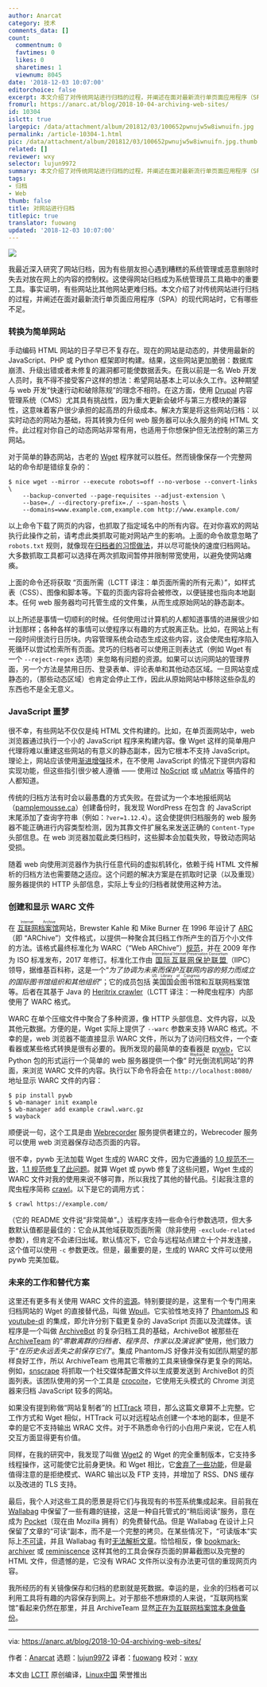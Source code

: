```yaml
---
author: Anarcat
category: 技术
comments_data: []
count:
  commentnum: 0
  favtimes: 0
  likes: 0
  sharetimes: 1
  viewnum: 8045
date: '2018-12-03 10:07:00'
editorchoice: false
excerpt: 本文介绍了对传统网站进行归档的过程，并阐述在面对最新流行单页面应用程序（SPA）的现代网站时，它有哪些不足。
fromurl: https://anarc.at/blog/2018-10-04-archiving-web-sites/
id: 10304
islctt: true
largepic: /data/attachment/album/201812/03/100652pwnujw5w8iwnuifn.jpg
permalink: /article-10304-1.html
pic: /data/attachment/album/201812/03/100652pwnujw5w8iwnuifn.jpg.thumb.jpg
related: []
reviewer: wxy
selector: lujun9972
summary: 本文介绍了对传统网站进行归档的过程，并阐述在面对最新流行单页面应用程序（SPA）的现代网站时，它有哪些不足。
tags:
- 归档
- Web
thumb: false
title: 对网站进行归档
titlepic: true
translator: fuowang
updated: '2018-12-03 10:07:00'
---
```


![](/data/attachment/album/201812/03/100652pwnujw5w8iwnuifn.jpg)


我最近深入研究了网站归档，因为有些朋友担心遇到糟糕的系统管理或恶意删除时失去对放在网上的内容的控制权。这使得网站归档成为系统管理员工具箱中的重要工具。事实证明，有些网站比其他网站更难归档。本文介绍了对传统网站进行归档的过程，并阐述在面对最新流行单页面应用程序（SPA）的现代网站时，它有哪些不足。


### 转换为简单网站


手动编码 HTML 网站的日子早已不复存在。现在的网站是动态的，并使用最新的 JavaScript、PHP 或 Python 框架即时构建。结果，这些网站更加脆弱：数据库崩溃、升级出错或者未修复的漏洞都可能使数据丢失。在我以前是一名 Web 开发人员时，我不得不接受客户这样的想法：希望网站基本上可以永久工作。这种期望与 web 开发“快速行动和破除陈规”的理念不相符。在这方面，使用 [Drupal](https://drupal.org) 内容管理系统（CMS）尤其具有挑战性，因为重大更新会破坏与第三方模块的兼容性，这意味着客户很少承担的起高昂的升级成本。解决方案是将这些网站归档：以实时动态的网站为基础，将其转换为任何 web 服务器可以永久服务的纯 HTML 文件。此过程对你自己的动态网站非常有用，也适用于你想保护但无法控制的第三方网站。


对于简单的静态网站，古老的 [Wget](https://www.gnu.org/software/wget/) 程序就可以胜任。然而镜像保存一个完整网站的命令却是错综复杂的：



```
$ nice wget --mirror --execute robots=off --no-verbose --convert-links \
    --backup-converted --page-requisites --adjust-extension \
    --base=./ --directory-prefix=./ --span-hosts \
    --domains=www.example.com,example.com http://www.example.com/
```

以上命令下载了网页的内容，也抓取了指定域名中的所有内容。在对你喜欢的网站执行此操作之前，请考虑此类抓取可能对网站产生的影响。上面的命令故意忽略了 `robots.txt` 规则，就像现在[归档者的习惯做法](https://blog.archive.org/2017/04/17/robots-txt-meant-for-search-engines-dont-work-well-for-web-archives/)，并以尽可能快的速度归档网站。大多数抓取工具都可以选择在两次抓取间暂停并限制带宽使用，以避免使网站瘫痪。


上面的命令还将获取 “页面所需（LCTT 译注：单页面所需的所有元素）”，如样式表（CSS）、图像和脚本等。下载的页面内容将会被修改，以便链接也指向本地副本。任何 web 服务器均可托管生成的文件集，从而生成原始网站的静态副本。


以上所述是事情一切顺利的时候。任何使用过计算机的人都知道事情的进展很少如计划那样；各种各样的事情可以使程序以有趣的方式脱离正轨。比如，在网站上有一段时间很流行日历块。内容管理系统会动态生成这些内容，这会使爬虫程序陷入死循环以尝试检索所有页面。灵巧的归档者可以使用正则表达式（例如 Wget 有一个 `--reject-regex` 选项）来忽略有问题的资源。如果可以访问网站的管理界面，另一个方法是禁用日历、登录表单、评论表单和其他动态区域。一旦网站变成静态的，（那些动态区域）也肯定会停止工作，因此从原始网站中移除这些杂乱的东西也不是全无意义。


### JavaScript 噩梦


很不幸，有些网站不仅仅是纯 HTML 文件构建的。比如，在单页面网站中，web 浏览器通过执行一个小的 JavaScript 程序来构建内容。像 Wget 这样的简单用户代理将难以重建这些网站的有意义的静态副本，因为它根本不支持 JavaScript。理论上，网站应该使用[渐进增强](https://en.wikipedia.org/wiki/Progressive_enhancement)技术，在不使用 JavaScript 的情况下提供内容和实现功能，但这些指引很少被人遵循 —— 使用过 [NoScript](https://noscript.net/) 或 [uMatrix](https://github.com/gorhill/uMatrix) 等插件的人都知道。


传统的归档方法有时会以最愚蠢的方式失败。在尝试为一个本地报纸网站（[pamplemousse.ca](https://pamplemousse.ca/)）创建备份时，我发现 WordPress 在包含 的 JavaScript 末尾添加了查询字符串（例如：`?ver=1.12.4`）。这会使提供归档服务的 web 服务器不能正确进行内容类型检测，因为其靠文件扩展名来发送正确的 `Content-Type` 头部信息。在 web 浏览器加载此类归档时，这些脚本会加载失败，导致动态网站受损。


随着 web 向使用浏览器作为执行任意代码的虚拟机转化，依赖于纯 HTML 文件解析的归档方法也需要随之适应。这个问题的解决方案是在抓取时记录（以及重现）服务器提供的 HTTP 头部信息，实际上专业的归档者就使用这种方法。


### 创建和显示 WARC 文件


在 <ruby> <a href="https://archive.org">  互联网档案馆 </a> <rt>  Internet Archive </rt></ruby> 网站，Brewster Kahle 和 Mike Burner 在 1996 年设计了 [ARC](http://www.archive.org/web/researcher/ArcFileFormat.php) （即 “ARChive”）文件格式，以提供一种聚合其归档工作所产生的百万个小文件的方法。该格式最终标准化为 WARC（“Web ARChive”）[规范](https://iipc.github.io/warc-specifications/)，并在 2009 年作为 ISO 标准发布，2017 年修订。标准化工作由<ruby> <a href="https://en.wikipedia.org/wiki/International_Internet_Preservation_Consortium">  国际互联网保护联盟 </a> <rt>  International Internet Preservation Consortium </rt></ruby>（IIPC）领导，据维基百科称，这是一个“*为了协调为未来而保护互联网内容的努力而成立的国际图书馆组织和其他组织*”；它的成员包括<ruby> 美国国会图书馆 <rt>  US Library of Congress </rt></ruby>和互联网档案馆等。后者在其基于 Java 的 [Heritrix crawler](https://github.com/internetarchive/heritrix3/wiki)（LCTT 译注：一种爬虫程序）内部使用了 WARC 格式。


WARC 在单个压缩文件中聚合了多种资源，像 HTTP 头部信息、文件内容，以及其他元数据。方便的是，Wget 实际上提供了 `--warc` 参数来支持 WARC 格式。不幸的是，web 浏览器不能直接显示 WARC 文件，所以为了访问归档文件，一个查看器或某些格式转换是很有必要的。我所发现的最简单的查看器是 [pywb](https://github.com/webrecorder/pywb)，它以 Python 包的形式运行一个简单的 web 服务器提供一个像“<ruby> 时光倒流机网站 <rt>  Wayback Machine </rt></ruby>”的界面，来浏览 WARC 文件的内容。执行以下命令将会在 `http://localhost:8080/` 地址显示 WARC 文件的内容：



```
$ pip install pywb
$ wb-manager init example
$ wb-manager add example crawl.warc.gz
$ wayback
```

顺便说一句，这个工具是由 [Webrecorder](https://webrecorder.io/) 服务提供者建立的，Webrecoder 服务可以使用 web 浏览器保存动态页面的内容。


很不幸，pywb 无法加载 Wget 生成的 WARC 文件，因为它[遵循](https://github.com/webrecorder/pywb/issues/294)的 [1.0 规范不一致](https://github.com/iipc/warc-specifications/issues/23)，[1.1 规范修复了此问题](https://github.com/iipc/warc-specifications/issues/23)。就算 Wget 或 pywb 修复了这些问题，Wget 生成的 WARC 文件对我的使用来说不够可靠，所以我找了其他的替代品。引起我注意的爬虫程序简称 [crawl](https://git.autistici.org/ale/crawl/)。以下是它的调用方式：



```
$ crawl https://example.com/
```

（它的 README 文件说“非常简单”。）该程序支持一些命令行参数选项，但大多数默认值都是最佳的：它会从其他域获取页面所需（除非使用 `-exclude-related` 参数），但肯定不会递归出域。默认情况下，它会与远程站点建立十个并发连接，这个值可以使用 `-c` 参数更改。但是，最重要的是，生成的 WARC 文件可以使用 pywb 完美加载。


### 未来的工作和替代方案


这里还有更多有关使用 WARC 文件的[资源](https://archiveteam.org/index.php?title=The_WARC_Ecosystem)。特别要提的是，这里有一个专门用来归档网站的 Wget 的直接替代品，叫做 [Wpull](https://github.com/chfoo/wpull)。它实验性地支持了 [PhantomJS](http://phantomjs.org/) 和 [youtube-dl](http://rg3.github.io/youtube-dl/) 的集成，即允许分别下载更复杂的 JavaScript 页面以及流媒体。该程序是一个叫做 [ArchiveBot](https://www.archiveteam.org/index.php?title=ArchiveBot) 的复杂归档工具的基础，ArchiveBot 被那些在 [ArchiveTeam](https://archiveteam.org/) 的“*零散离群的归档者、程序员、作家以及演说家*”使用，他们致力于“*在历史永远丢失之前保存它们*”。集成 PhantomJS 好像并没有如团队期望的那样良好工作，所以 ArchiveTeam 也用其它零散的工具来镜像保存更复杂的网站。例如，[snscrape](https://github.com/JustAnotherArchivist/snscrape) 将抓取一个社交媒体配置文件以生成要发送到 ArchiveBot 的页面列表。该团队使用的另一个工具是 [crocoite](https://github.com/PromyLOPh/crocoite)，它使用无头模式的 Chrome 浏览器来归档 JavaScript 较多的网站。


如果没有提到称做“网站复制者”的 [HTTrack](http://www.httrack.com/) 项目，那么这篇文章算不上完整。它工作方式和 Wget 相似，HTTrack 可以对远程站点创建一个本地的副本，但是不幸的是它不支持输出 WRAC 文件。对于不熟悉命令行的小白用户来说，它在人机交互方面显得更有价值。


同样，在我的研究中，我发现了叫做 [Wget2](https://gitlab.com/gnuwget/wget2) 的 Wget 的完全重制版本，它支持多线程操作，这可能使它比前身更快。和 Wget 相比，它[舍弃了一些功能](https://gitlab.com/gnuwget/wget2/wikis/home)，但是最值得注意的是拒绝模式、WARC 输出以及 FTP 支持，并增加了 RSS、DNS 缓存以及改进的 TLS 支持。


最后，我个人对这些工具的愿景是将它们与我现有的书签系统集成起来。目前我在 [Wallabag](https://wallabag.org/) 中保留了一些有趣的链接，这是一种自托管式的“稍后阅读”服务，意在成为 [Pocket](https://getpocket.com/)（现在由 Mozilla 拥有）的免费替代品。但是 Wallabag 在设计上只保留了文章的“可读”副本，而不是一个完整的拷贝。在某些情况下，“可读版本”实际上[不可读](https://github.com/wallabag/wallabag/issues/2825)，并且 Wallabag 有时[无法解析文章](https://github.com/wallabag/wallabag/issues/2914)。恰恰相反，像 [bookmark-archiver](https://pirate.github.io/bookmark-archiver/) 或 [reminiscence](https://github.com/kanishka-linux/reminiscence) 这样其他的工具会保存页面的屏幕截图以及完整的 HTML 文件，但遗憾的是，它没有 WRAC 文件所以没有办法更可信的重现网页内容。


我所经历的有关镜像保存和归档的悲剧就是死数据。幸运的是，业余的归档者可以利用工具将有趣的内容保存到网上。对于那些不想麻烦的人来说，“互联网档案馆”看起来仍然在那里，并且 ArchiveTeam 显然[正在为互联网档案馆本身做备份](http://iabak.archiveteam.org)。




---


via: <https://anarc.at/blog/2018-10-04-archiving-web-sites/>


作者：[Anarcat](https://anarc.at) 选题：[lujun9972](https://github.com/lujun9972) 译者：[fuowang](https://github.com/fuowang) 校对：[wxy](https://github.com/wxy)


本文由 [LCTT](https://github.com/LCTT/TranslateProject) 原创编译，[Linux中国](https://linux.cn/) 荣誉推出